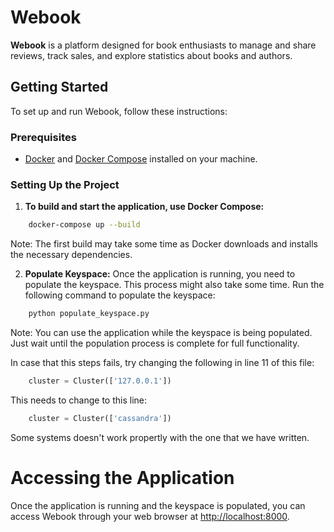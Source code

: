 # Webook

**Webook** is a platform designed for book enthusiasts to manage and share reviews, track sales, and explore statistics about books and authors.

## Getting Started

To set up and run Webook, follow these instructions:

### Prerequisites

- [Docker](https://www.docker.com/get-started) and [Docker Compose](https://docs.docker.com/compose/install/) installed on your machine.

### Setting Up the Project


1. **To build and start the application, use Docker Compose:**

```bash
    docker-compose up --build
```
    
Note: The first build may take some time as Docker downloads and installs the necessary dependencies.

2. **Populate Keyspace:**
Once the application is running, you need to populate the keyspace. This process might also take some time.
Run the following command to populate the keyspace:
```bash
    python populate_keyspace.py
```
Note: You can use the application while the keyspace is being populated. Just wait until the population process is complete for full functionality.

In case that this steps fails, try changing the following in line 11 of this file:
```python
    cluster = Cluster(['127.0.0.1'])
```
This needs to change to this line:

```python
    cluster = Cluster(['cassandra'])
```
Some systems doesn't work propertly with the one that we have written.

# Accessing the Application

Once the application is running and the keyspace is populated, you can access Webook through your web browser at [http://localhost:8000](http://localhost:8000).

